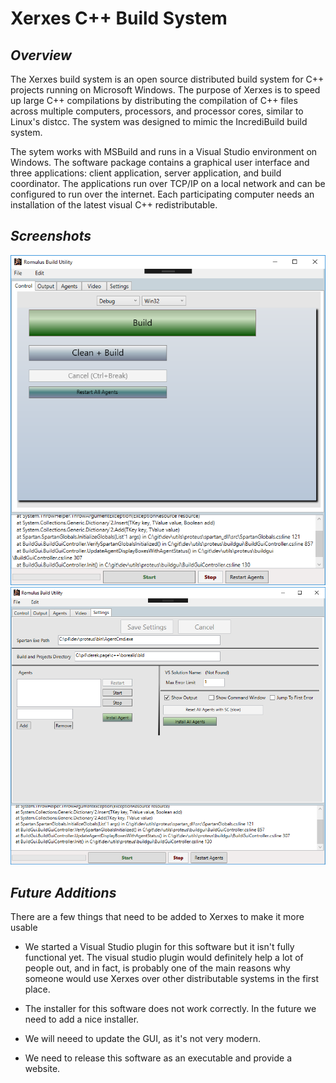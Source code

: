 # Xerxes C++ Build System

## *Overview*

The Xerxes build system is an open source distributed build system for C++ projects running on Microsoft Windows.  The purpose of Xerxes is to speed up large C++ compilations by distributing the compilation of C++ files across multiple computers, processors, and processor cores, similar to Linux's distcc.  The system was designed to mimic the IncrediBuild build system.

The sytem works with MSBuild and runs in a Visual Studio environment on Windows.  The software package contains a graphical user interface and three applications: client application, server application, and build coordinator.  The applications run over TCP/IP on a local network and can be configured to run over the internet.  Each participating computer needs an installation of the latest visual C++ redistributable.

## *Screenshots*

![Build Gui 0](/buildgui_screenshot0.png "Build Gui 0")
![Build Gui 1](/buildgui_screenshot1.png "Build Gui 1")

## *Future Additions*

There are a few things that need to be added to Xerxes to make it more usable

* We started a Visual Studio plugin for this software but it isn't fully functional yet.  The visual studio plugin would definitely help a lot of people out, and in fact, is probably one of the main reasons why someone would use Xerxes over other distributable systems in the first place.

* The installer for this software does not work correctly.  In the future we need to add a nice installer.  

* We will neeed to update the GUI, as it's not very modern.  

* We need to release this software as an executable and provide a website.

 
